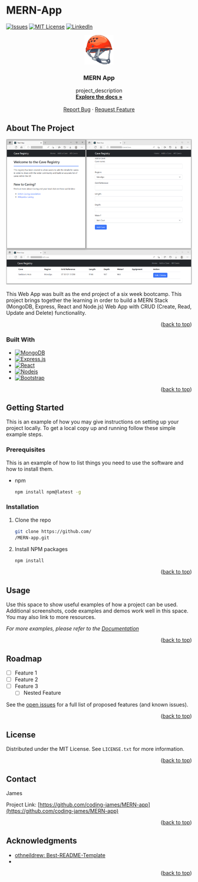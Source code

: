 # MERN-App
<a name="readme-top"></a>
<!-- PROJECT SHIELDS -->
<!--
*** I'm using markdown "reference style" links for readability.
*** Reference links are enclosed in brackets [ ] instead of parentheses ( ).
*** See the bottom of this document for the declaration of the reference variables
*** for contributors-url, forks-url, etc. This is an optional, concise syntax you may use.
*** https://www.markdownguide.org/basic-syntax/#reference-style-links
-->
[![Issues][issues-shield]][issues-url]
[![MIT License][license-shield]][license-url]
[![LinkedIn][linkedin-shield]][linkedin-url]

<!-- PROJECT LOGO -->
<div align="center">
  <a href="https://github.com/coding-james/MERN-app">
    <img src="images/logo.png" alt="Logo" width="80" height="80">
  </a>

<h3 align="center">MERN App</h3>

  <p align="center">
    project_description
    <br />
    <a href="https://github.com/coding-james/MERN-app"><strong>Explore the docs »</strong></a>
    <br />
    <br />
    <a href="https://github.com/coding-james/MERN-app/issues">Report Bug</a>
    ·
    <a href="https://github.com/coding-james/MERN-app/issues">Request Feature</a>
  </p>
</div>

<!-- ABOUT THE PROJECT -->
## About The Project

[![Product Name Screen Shot][product-screenshot]](https://github.com/coding-james/MERN-app)

This Web App was built as the end project of a six week bootcamp. This project brings together the learning in order to build a MERN Stack (MongoDB, Express, React and Node.js) Web App with CRUD (Create, Read, Update and Delete) functionality.

<p align="right">(<a href="#readme-top">back to top</a>)</p>

### Built With

* [![MongoDB][MongoDB.com]][MongoDB-url]
* [![Express.js][Expressjs.com]][Expressjs-url]
* [![React][React.js]][React-url]
* [![Nodejs][Nodejs.com]][Nodejs-url]
* [![Bootstrap][Bootstrap.com]][Bootstrap-url]


<p align="right">(<a href="#readme-top">back to top</a>)</p>

<!-- GETTING STARTED -->
## Getting Started

This is an example of how you may give instructions on setting up your project locally.
To get a local copy up and running follow these simple example steps.

### Prerequisites

This is an example of how to list things you need to use the software and how to install them.
* npm
  ```sh
  npm install npm@latest -g
  ```

### Installation
1. Clone the repo
   ```sh
   git clone https://github.com/
   /MERN-app.git
   ```
2. Install NPM packages
   ```sh
   npm install
   ```

<p align="right">(<a href="#readme-top">back to top</a>)</p>



<!-- USAGE EXAMPLES -->
## Usage

Use this space to show useful examples of how a project can be used. Additional screenshots, code examples and demos work well in this space. You may also link to more resources.

_For more examples, please refer to the [Documentation](https://example.com)_

<p align="right">(<a href="#readme-top">back to top</a>)</p>


<!-- ROADMAP -->
## Roadmap

- [ ] Feature 1
- [ ] Feature 2
- [ ] Feature 3
    - [ ] Nested Feature

See the [open issues](https://github.com/coding-james/MERN-app/issues) for a full list of proposed features (and known issues).

<p align="right">(<a href="#readme-top">back to top</a>)</p>


<!-- LICENSE -->
## License

Distributed under the MIT License. See `LICENSE.txt` for more information.

<p align="right">(<a href="#readme-top">back to top</a>)</p>


<!-- CONTACT -->
## Contact

James

Project Link: [https://github.com/coding-james/MERN-app](https://github.com/coding-james/MERN-app)

<p align="right">(<a href="#readme-top">back to top</a>)</p>


<!-- ACKNOWLEDGMENTS -->
## Acknowledgments

* [othneildrew: Best-README-Template](https://github.com/othneildrew/Best-README-Template)
* []()

<p align="right">(<a href="#readme-top">back to top</a>)</p>

<!-- MARKDOWN LINKS & IMAGES -->
<!-- https://www.markdownguide.org/basic-syntax/#reference-style-links -->
[issues-shield]: https://img.shields.io/github/issues/coding-james/MERN-app.svg?style=for-the-badge
[issues-url]: https://github.com/coding-james/MERN-app/issues
[license-shield]: https://img.shields.io/github/license/coding-james/MERN-app.svg?style=for-the-badge
[license-url]: https://github.com/coding-james/MERN-app/blob/master/LICENSE.txt
[linkedin-shield]: https://img.shields.io/badge/-LinkedIn-black.svg?style=for-the-badge&logo=linkedin&colorB=555
[linkedin-url]: https://linkedin.com/in/stroudj
[product-screenshot]: images/screenshot.png
[React.js]: https://img.shields.io/badge/React-20232A?style=for-the-badge&logo=react&logoColor=61DAFB
[React-url]: https://reactjs.org/
[Bootstrap.com]: https://img.shields.io/badge/Bootstrap-563D7C?style=for-the-badge&logo=bootstrap&logoColor=white
[Bootstrap-url]: https://getbootstrap.com
[Expressjs.com]: https://img.shields.io/badge/Express.js-404D59?style=for-the-badge
[Expressjs-url]: https://expressjs.com/
[MongoDB.com]: https://img.shields.io/badge/MongoDB-4EA94B?style=for-the-badge&logo=mongodb&logoColor=white
[MongoDB-url]: https://www.mongodb.com/
[Nodejs.com]: https://img.shields.io/badge/Node.js-43853D?style=for-the-badge&logo=node.js&logoColor=white
[Nodejs-url]: https://nodejs.org/